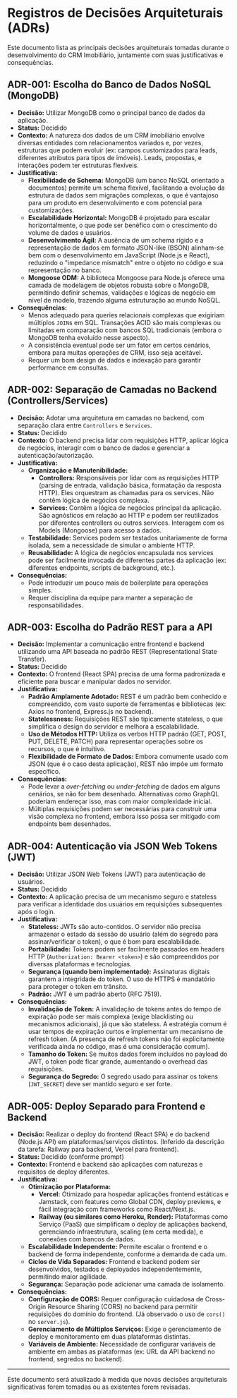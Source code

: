 # Registros de Decisões Arquiteturais (ADRs)

Este documento lista as principais decisões arquiteturais tomadas durante o desenvolvimento do CRM Imobiliário, juntamente com suas justificativas e consequências.

## ADR-001: Escolha do Banco de Dados NoSQL (MongoDB)

*   **Decisão:** Utilizar MongoDB como o principal banco de dados da aplicação.
*   **Status:** Decidido
*   **Contexto:** A natureza dos dados de um CRM imobiliário envolve diversas entidades com relacionamentos variados e, por vezes, estruturas que podem evoluir (ex: campos customizados para leads, diferentes atributos para tipos de imóveis). Leads, propostas, e interações podem ter estruturas flexíveis.
*   **Justificativa:**
    *   **Flexibilidade de Schema:** MongoDB (um banco NoSQL orientado a documentos) permite um schema flexível, facilitando a evolução da estrutura de dados sem migrações complexas, o que é vantajoso para um produto em desenvolvimento e com potencial para customizações.
    *   **Escalabilidade Horizontal:** MongoDB é projetado para escalar horizontalmente, o que pode ser benéfico com o crescimento do volume de dados e usuários.
    *   **Desenvolvimento Ágil:** A ausência de um schema rígido e a representação de dados em formato JSON-like (BSON) alinham-se bem com o desenvolvimento em JavaScript (Node.js e React), reduzindo o "impedance mismatch" entre o objeto no código e sua representação no banco.
    *   **Mongoose ODM:** A biblioteca Mongoose para Node.js oferece uma camada de modelagem de objetos robusta sobre o MongoDB, permitindo definir schemas, validações e lógicas de negócio em nível de modelo, trazendo alguma estruturação ao mundo NoSQL.
*   **Consequências:**
    *   Menos adequado para queries relacionais complexas que exigiriam múltiplos `JOIN`s em SQL. Transações ACID são mais complexas ou limitadas em comparação com bancos SQL tradicionais (embora o MongoDB tenha evoluído nesse aspecto).
    *   A consistência eventual pode ser um fator em certos cenários, embora para muitas operações de CRM, isso seja aceitável.
    *   Requer um bom design de dados e indexação para garantir performance em consultas.

## ADR-002: Separação de Camadas no Backend (Controllers/Services)

*   **Decisão:** Adotar uma arquitetura em camadas no backend, com separação clara entre `Controllers` e `Services`.
*   **Status:** Decidido
*   **Contexto:** O backend precisa lidar com requisições HTTP, aplicar lógica de negócios, interagir com o banco de dados e gerenciar a autenticação/autorização.
*   **Justificativa:**
    *   **Organização e Manutenibilidade:**
        *   **Controllers:** Responsáveis por lidar com as requisições HTTP (parsing de entrada, validação básica, formatação da resposta HTTP). Eles orquestram as chamadas para os services. Não contêm lógica de negócios complexa.
        *   **Services:** Contêm a lógica de negócios principal da aplicação. São agnósticos em relação ao HTTP e podem ser reutilizados por diferentes controllers ou outros services. Interagem com os Models (Mongoose) para acesso a dados.
    *   **Testabilidade:** Services podem ser testados unitariamente de forma isolada, sem a necessidade de simular o ambiente HTTP.
    *   **Reusabilidade:** A lógica de negócios encapsulada nos services pode ser facilmente invocada de diferentes partes da aplicação (ex: diferentes endpoints, scripts de background, etc.).
*   **Consequências:**
    *   Pode introduzir um pouco mais de boilerplate para operações simples.
    *   Requer disciplina da equipe para manter a separação de responsabilidades.

## ADR-003: Escolha do Padrão REST para a API

*   **Decisão:** Implementar a comunicação entre frontend e backend utilizando uma API baseada no padrão REST (Representational State Transfer).
*   **Status:** Decidido
*   **Contexto:** O frontend (React SPA) precisa de uma forma padronizada e eficiente para buscar e manipular dados no servidor.
*   **Justificativa:**
    *   **Padrão Amplamente Adotado:** REST é um padrão bem conhecido e compreendido, com vasto suporte de ferramentas e bibliotecas (ex: Axios no frontend, Express.js no backend).
    *   **Statelessness:** Requisições REST são tipicamente stateless, o que simplifica o design do servidor e melhora a escalabilidade.
    *   **Uso de Métodos HTTP:** Utiliza os verbos HTTP padrão (GET, POST, PUT, DELETE, PATCH) para representar operações sobre os recursos, o que é intuitivo.
    *   **Flexibilidade de Formato de Dados:** Embora comumente usado com JSON (que é o caso desta aplicação), REST não impõe um formato específico.
*   **Consequências:**
    *   Pode levar a *over-fetching* ou *under-fetching* de dados em alguns cenários, se não for bem desenhado. Alternativas como GraphQL poderiam endereçar isso, mas com maior complexidade inicial.
    *   Múltiplas requisições podem ser necessárias para construir uma visão complexa no frontend, embora isso possa ser mitigado com endpoints bem desenhados.

## ADR-004: Autenticação via JSON Web Tokens (JWT)

*   **Decisão:** Utilizar JSON Web Tokens (JWT) para autenticação de usuários.
*   **Status:** Decidido
*   **Contexto:** A aplicação precisa de um mecanismo seguro e stateless para verificar a identidade dos usuários em requisições subsequentes após o login.
*   **Justificativa:**
    *   **Stateless:** JWTs são auto-contidos. O servidor não precisa armazenar o estado da sessão do usuário (além do segredo para assinar/verificar o token), o que é bom para escalabilidade.
    *   **Portabilidade:** Tokens podem ser facilmente passados em headers HTTP (`Authorization: Bearer <token>`) e são compreendidos por diversas plataformas e tecnologias.
    *   **Segurança (quando bem implementado):** Assinaturas digitais garantem a integridade do token. O uso de HTTPS é mandatório para proteger o token em trânsito.
    *   **Padrão:** JWT é um padrão aberto (RFC 7519).
*   **Consequências:**
    *   **Invalidação de Token:** A invalidação de tokens antes do tempo de expiração pode ser mais complexa (exige blacklisting ou mecanismos adicionais), já que são stateless. A estratégia comum é usar tempos de expiração curtos e implementar um mecanismo de refresh token. (A presença de refresh tokens não foi explicitamente verificada ainda no código, mas é uma consideração comum).
    *   **Tamanho do Token:** Se muitos dados forem incluídos no payload do JWT, o token pode ficar grande, aumentando o overhead das requisições.
    *   **Segurança do Segredo:** O segredo usado para assinar os tokens (`JWT_SECRET`) deve ser mantido seguro e ser forte.

## ADR-005: Deploy Separado para Frontend e Backend

*   **Decisão:** Realizar o deploy do frontend (React SPA) e do backend (Node.js API) em plataformas/serviços distintos. (Inferido da descrição da tarefa: Railway para backend, Vercel para frontend).
*   **Status:** Decidido (conforme prompt)
*   **Contexto:** Frontend e backend são aplicações com naturezas e requisitos de deploy diferentes.
*   **Justificativa:**
    *   **Otimização por Plataforma:**
        *   **Vercel:** Otimizado para hospedar aplicações frontend estáticas e Jamstack, com features como Global CDN, deploy previews, e fácil integração com frameworks como React/Next.js.
        *   **Railway (ou similares como Heroku, Render):** Plataformas como Serviço (PaaS) que simplificam o deploy de aplicações backend, gerenciando infraestrutura, scaling (em certa medida), e conexões com bancos de dados.
    *   **Escalabilidade Independente:** Permite escalar o frontend e o backend de forma independente, conforme a demanda de cada um.
    *   **Ciclos de Vida Separados:** Frontend e backend podem ser desenvolvidos, testados e deployados independentemente, permitindo maior agilidade.
    *   **Segurança:** Separação pode adicionar uma camada de isolamento.
*   **Consequências:**
    *   **Configuração de CORS:** Requer configuração cuidadosa de Cross-Origin Resource Sharing (CORS) no backend para permitir requisições do domínio do frontend. (Já observado o uso de `cors()` no `server.js`).
    *   **Gerenciamento de Múltiplos Serviços:** Exige o gerenciamento de deploy e monitoramento em duas plataformas distintas.
    *   **Variáveis de Ambiente:** Necessidade de configurar variáveis de ambiente em ambas as plataformas (ex: URL da API backend no frontend, segredos no backend).

---

Este documento será atualizado à medida que novas decisões arquiteturais significativas forem tomadas ou as existentes forem revisadas.
